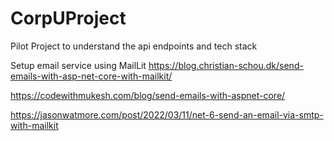 # CorpUProject
Pilot Project to understand the api endpoints and tech stack


Setup email service using MailLit
https://blog.christian-schou.dk/send-emails-with-asp-net-core-with-mailkit/

https://codewithmukesh.com/blog/send-emails-with-aspnet-core/

https://jasonwatmore.com/post/2022/03/11/net-6-send-an-email-via-smtp-with-mailkit